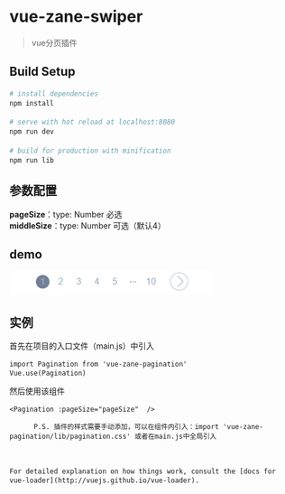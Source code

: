 # vue-zane-swiper

> vue分页插件
 
## Build Setup

``` bash
# install dependencies
npm install

# serve with hot reload at localhost:8080
npm run dev

# build for production with minification
npm run lib
```

## 参数配置
**pageSize**：type: Number 必选<br>
**middleSize**：type: Number 可选（默认4）<br>

## demo
![](https://github.com/qinglong-kooboo/vue-zane-pagination/blob/master/public/img/pagination.gif)

## 实例
首先在项目的入口文件（main.js）中引入
``` 
import Pagination from 'vue-zane-pagination'
Vue.use(Pagination) 
```

然后使用该组件
``` 
<Pagination :pageSize="pageSize"  />
```

``` 
      P.S. 插件的样式需要手动添加，可以在组件内引入：import 'vue-zane-pagination/lib/pagination.css' 或者在main.js中全局引入
```  

``` 


For detailed explanation on how things work, consult the [docs for vue-loader](http://vuejs.github.io/vue-loader).
